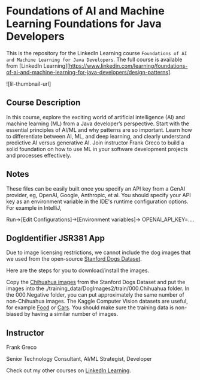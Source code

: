 # Foundations of AI and Machine Learning Foundations for Java Developers
This is the repository for the LinkedIn Learning course `Foundations of AI and Machine Learning for Java Developers`. The full course is available from [LinkedIn Learning][https://www.linkedin.com/learning/foundations-of-ai-and-machine-learning-for-java-developers/design-patterns].

![lil-thumbnail-url]

## Course Description

In this course, explore the exciting world of artificial intelligence (AI) and machine learning (ML) from a Java developer’s perspective. Start with the essential principles of AI/ML and why patterns are so important. Learn how to differentiate between AI, ML, and deep learning, and clearly understand predictive AI versus generative AI. Join instructor Frank Greco to build a solid foundation on how to use ML in your software development projects and processes effectively.

## Notes

These files can be easily built once you specify an API key from a GenAI provider, eg, OpenAI, Google, Anthropic, et al.  You should specify your API key as an environment variable in the IDE's runtime configuration options.
For example in IntelliJ,

Run->[Edit Configurations]->[Environment variables]->   OPENAI_API_KEY=....

## DogIdentifier JSR381 App

Due to image licensing restrictions, we cannot include the dog images that we used from the open-source [Stanford Dogs Dataset](http://vision.stanford.edu/aditya86/ImageNetDogs/).

Here are the steps for you to download/install the images.

Copy the [Chihuahua images](http://vision.stanford.edu/aditya86/ImageNetDogs/n02085620.html) from the Stanford Dogs Dataset
and put the images into the ./training_data/DogImages2/train/000.Chihuahua folder.  In the 000.Negative folder, you can put approximately the same number of non-Chihuahua images.  The Kaggle Computer Vision datasets are useful, for example [Food](https://www.kaggle.com/datasets?search=food&tags=13207-Computer+Vision) or [Cars](https://www.kaggle.com/datasets?search=cars&tags=13207-Computer+Vision).  You should make sure the training data is non-biased by having a similar number of images.

## Instructor

Frank Greco

Senior Technology Consultant, AI/ML Strategist, Developer

Check out my other courses on [LinkedIn Learning](https://www.linkedin.com/learning/instructors/frank-greco?u=104).